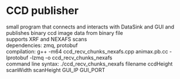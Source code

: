 # CCD publisher
small program that connects and interacts with DataSink and GUI and publishes binary ccd image data from binary file\
supports XRF and NEXAFS scans\
dependencies: zmq, protobuf\
compilation: g++ -m64 ccd_recv_chunks_nexafs.cpp animax.pb.cc -lprotobuf -lzmq -o ccd_recv_chunks_nexafs\
command line syntax: ./ccd_recv_chunks_nexafs filename <ccdWidth> ccdHeight scanWidth scanHeight GUI_IP GUI_PORT

